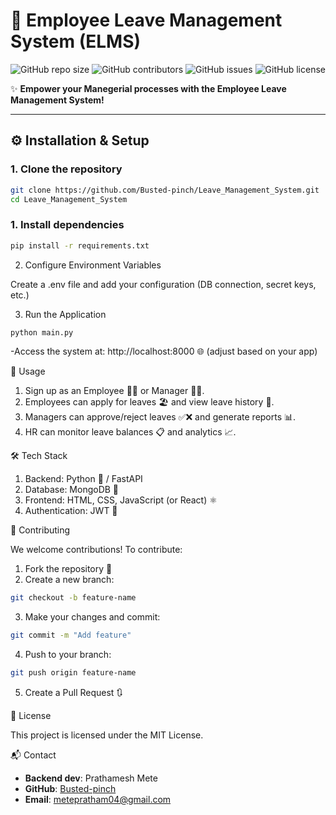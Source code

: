 # 🏢 Employee Leave Management System (ELMS)

![GitHub repo size](https://img.shields.io/github/repo-size/Busted-pinch/Leave_Management_System)
![GitHub contributors](https://img.shields.io/github/contributors/Busted-pinch/Leave_Management_System)
![GitHub issues](https://img.shields.io/github/issues/Busted-pinch/Leave_Management_System)
![GitHub license](https://img.shields.io/github/license/Busted-pinch/Leave_Management_System)

✨ **Empower your Manegerial processes with the Employee Leave Management System!**

---

## ⚙️ Installation & Setup

### 1. Clone the repository
```bash
git clone https://github.com/Busted-pinch/Leave_Management_System.git
cd Leave_Management_System
```

### 1. Install dependencies
```bash
pip install -r requirements.txt
```
2. Configure Environment Variables

Create a .env file and add your configuration (DB connection, secret keys, etc.)

3. Run the Application
```bash
python main.py
```
-Access the system at: http://localhost:8000
🌐 (adjust based on your app)


📝 Usage

1. Sign up as an Employee 👨‍💼 or Manager 👩‍💼.
2. Employees can apply for leaves 🏖️ and view leave history 📜.
3. Managers can approve/reject leaves ✅❌ and generate reports 📊.
4. HR can monitor leave balances 📋 and analytics 📈.

🛠️ Tech Stack

1. Backend: Python 🐍 / FastAPI
2. Database: MongoDB 🍃
3. Frontend: HTML, CSS, JavaScript (or React) ⚛️
4. Authentication: JWT 🔐

🤝 Contributing

We welcome contributions! To contribute:
1. Fork the repository 🍴
2. Create a new branch:
```bash
git checkout -b feature-name
```
3. Make your changes and commit:
```bash
git commit -m "Add feature"
```
4. Push to your branch:
```bash
git push origin feature-name
```
5. Create a Pull Request 🔃

📄 License

This project is licensed under the MIT License.

📬 Contact

- **Backend dev**: Prathamesh Mete  
- **GitHub**: [Busted-pinch](https://github.com/Busted-pinch)  
- **Email**: metepratham04@gmail.com







